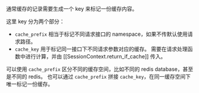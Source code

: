 通常缓存的记录需要生成一个 key 来标记一份缓存内容。

这里 key 分为两个部分：
- `cache_prefix`
  相当于标记不同请求接口的 namespace，如果不传默认使用请求路径。
- `cache_key`
  用于标记同一接口下不同请求参数对应的缓存。
  需要在请求处理函数中进行计算，并由 [[SessionContext.return_if_cache]] 传入。

可以使用 `cache_prefix` 区分不同的缓存空间，比如不同的 redis database，甚至是不同的 redis。
也可以通过 `cache_prefix` 拼接 `cache_key`，在同一缓存空间下唯一标记一份缓存。
